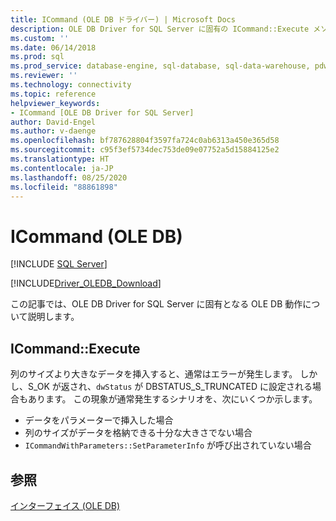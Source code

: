 ```yaml
---
title: ICommand (OLE DB ドライバー) | Microsoft Docs
description: OLE DB Driver for SQL Server に固有の ICommand::Execute メソッドの動作について説明します。
ms.custom: ''
ms.date: 06/14/2018
ms.prod: sql
ms.prod_service: database-engine, sql-database, sql-data-warehouse, pdw
ms.reviewer: ''
ms.technology: connectivity
ms.topic: reference
helpviewer_keywords:
- ICommand [OLE DB Driver for SQL Server]
author: David-Engel
ms.author: v-daenge
ms.openlocfilehash: bf787628804f3597fa724c0ab6313a450e365d58
ms.sourcegitcommit: c95f3ef5734dec753de09e07752a5d15884125e2
ms.translationtype: HT
ms.contentlocale: ja-JP
ms.lasthandoff: 08/25/2020
ms.locfileid: "88861898"
---
```

# <a name="icommand-ole-db"></a>ICommand (OLE DB)
[!INCLUDE [SQL Server](../../../includes/applies-to-version/sql-asdb-asdbmi-asa-pdw.md)]

[!INCLUDE[Driver_OLEDB_Download](../../../includes/driver_oledb_download.md)]

  この記事では、OLE DB Driver for SQL Server に固有となる OLE DB 動作について説明します。  
  
## <a name="icommandexecute"></a>ICommand::Execute  
 列のサイズより大きなデータを挿入すると、通常はエラーが発生します。 しかし、S_OK が返され、`dwStatus` が DBSTATUS_S_TRUNCATED に設定される場合もあります。 この現象が通常発生するシナリオを、次にいくつか示します。

- データをパラメーターで挿入した場合  
- 列のサイズがデータを格納できる十分な大きさでない場合  
- `ICommandWithParameters::SetParameterInfo` が呼び出されていない場合  
  
## <a name="see-also"></a>参照  
 [インターフェイス &#40;OLE DB&#41;](../../oledb/ole-db-interfaces/oledb-driver-for-sql-server-ole-db-interfaces.md)
  
  
